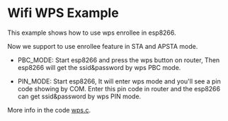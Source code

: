 # Wifi WPS Example

This example shows how to use wps enrollee in esp8266.

Now we support to use enrollee feature in STA and APSTA mode.

* PBC_MODE: Start esp8266 and press the wps button on router, Then esp8266 will get the ssid&password by wps PBC mode.

* PIN_MODE: Start esp8266, It will enter wps mode and you'll see a pin code showing by COM. Enter this pin code in router and the esp8266 can get ssid&password by wps PIN mode.

More info in the code [wps.c](./main/wps.c).
